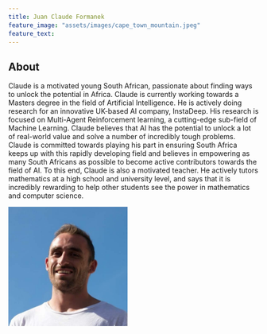 ```yaml
---
title: Juan Claude Formanek
feature_image: "assets/images/cape_town_mountain.jpeg"
feature_text: 
---
```


## About
Claude is a motivated young South African, passionate about finding ways to unlock the potential in Africa. Claude is currently working towards a Masters degree in the field of Artificial Intelligence. He is actively doing research for an innovative UK-based AI company, InstaDeep. His research is focused on Multi-Agent Reinforcement learning, a cutting-edge sub-field of Machine Learning. Claude believes that AI has the potential to unlock a lot of real-world value and solve a number of incredibly tough problems. Claude is committed towards playing his part in ensuring South Africa keeps up with this rapidly developing field and believes in empowering as many South Africans as possible to become active contributors towards the field of AI. To this end, Claude is also a motivated teacher. He actively tutors mathematics at a high school and university level, and says that it is incredibly rewarding to help other students see the power in mathematics and computer science.

<img src="assets/images/claude_formanek.jpeg" alt="Claude Formanek" width="240" height="240"/>